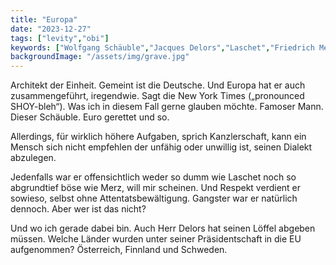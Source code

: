```yaml
---
title: "Europa"
date: "2023-12-27"
tags: ["levity","obi"]
keywords: ["Wolfgang Schäuble","Jacques Delors","Laschet","Friedrich Merz" ]
backgroundImage: "/assets/img/grave.jpg"
---
```

Architekt der Einheit. Gemeint ist die Deutsche. Und Europa hat er auch zusammengeführt, iregendwie. Sagt die New York Times („pronounced SHOY-bleh“). Was ich in diesem Fall gerne glauben möchte. Famoser Mann. Dieser Schäuble. Euro gerettet und so.

Allerdings, für wirklich höhere Aufgaben, sprich Kanzlerschaft, kann ein Mensch sich nicht empfehlen der unfähig oder unwillig ist, seinen Dialekt abzulegen.

Jedenfalls war er offensichtlich weder so dumm wie Laschet noch so abgrundtief böse wie Merz, will mir scheinen. Und Respekt verdient er sowieso, selbst ohne Attentatsbewältigung. Gangster war er natürlich dennoch. Aber wer ist das nicht?

Und wo ich gerade dabei bin. Auch Herr Delors hat seinen Löffel abgeben müssen. Welche Länder wurden unter seiner Präsidentschaft in die EU aufgenommen? Österreich, Finnland und Schweden.